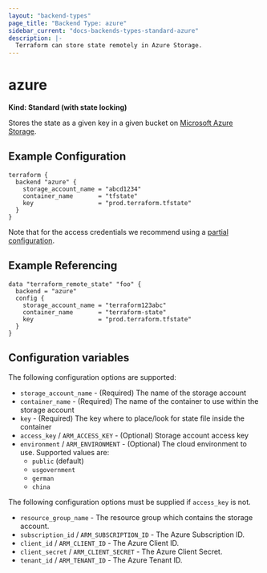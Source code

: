 ```yaml
---
layout: "backend-types"
page_title: "Backend Type: azure"
sidebar_current: "docs-backends-types-standard-azure"
description: |-
  Terraform can store state remotely in Azure Storage.
---
```


# azure

**Kind: Standard (with state locking)**

Stores the state as a given key in a given bucket on [Microsoft Azure Storage](https://azure.microsoft.com/en-us/documentation/articles/storage-introduction/).

## Example Configuration

```hcl
terraform {
  backend "azure" {
    storage_account_name = "abcd1234"
    container_name       = "tfstate"
    key                  = "prod.terraform.tfstate"
  }
}
```

Note that for the access credentials we recommend using a
[partial configuration](/docs/backends/config.html).

## Example Referencing

```hcl
data "terraform_remote_state" "foo" {
  backend = "azure"
  config {
    storage_account_name = "terraform123abc"
    container_name       = "terraform-state"
    key                  = "prod.terraform.tfstate"
  }
}
```

## Configuration variables

The following configuration options are supported:

 * `storage_account_name` - (Required) The name of the storage account
 * `container_name` - (Required) The name of the container to use within the storage account
 * `key` - (Required) The key where to place/look for state file inside the container
 * `access_key` / `ARM_ACCESS_KEY` - (Optional) Storage account access key
 * `environment` / `ARM_ENVIRONMENT` - (Optional) The cloud environment to use. Supported values are:
   * `public` (default)
   * `usgovernment`
   * `german`
   * `china`

The following configuration options must be supplied if `access_key` is not.

 * `resource_group_name` - The resource group which contains the storage account.
 * `subscription_id` / `ARM_SUBSCRIPTION_ID` - The Azure Subscription ID.
 * `client_id` / `ARM_CLIENT_ID` - The Azure Client ID.
 * `client_secret` / `ARM_CLIENT_SECRET` - The Azure Client Secret.
 * `tenant_id` / `ARM_TENANT_ID` - The Azure Tenant ID.
